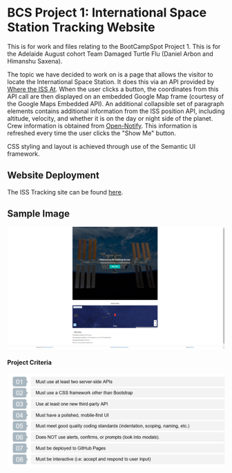 # BCS Project 1: International Space Station Tracking Website
This is for work and files relating to the BootCampSpot Project 1. This is for the Adelaide August cohort Team Damaged Turtle Flu (Daniel Arbon and Himanshu Saxena).

The topic we have decided to work on is a page that allows the visitor to locate the International Space Station. It does this via an API provided by [Where the ISS At](http://www.wheretheiss.at). When the user clicks a button, the coordinates from this API call are then displayed on an embedded Google Map frame (courtesy of the Google Maps Embedded API). An additional collapsible set of paragraph elements contains additional information from the ISS position API, including altitude, velocity, and whether it is on the day or night side of the planet. Crew information is obtained from [Open-Notify](http://www.open-notify.org). This information is refreshed every time the user clicks the "Show Me" button.

CSS styling and layout is achieved through use of the Semantic UI framework.

## Website Deployment
The ISS Tracking site can be found [here](http://arbdt.github.io/bcs-project-1).

## Sample Image
![image](./Assets/iss-tracker-preview.png)

#### Project Criteria
![image](./Assets/assgCriteria.PNG)

